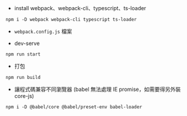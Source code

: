 - install webpack、webpack-cli、typescript、ts-loader
```shell
npm i -D webpack webpack-cli typescript ts-loader
```
- `webpack.config.js` 檔案

- dev-serve
```shell
npm run start
```

- 打包
```shell
npm run build
```

- 讓程式碼兼容不同瀏覽器
(babel 無法處理 IE promise，如需要得另外裝 core-js)
```shell
npm i -D @babel/core @babel/preset-env babel-loader
```

